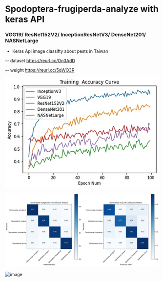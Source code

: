 # Spodoptera-frugiperda-analyze with keras API 
### VGG19/ ResNet152V2/ InceptionResNetV3/ DenseNet201/ NASNetLarge

- Keras Api image classifty about pests in Taiwan

-- dataset https://reurl.cc/Oq3AdD

-- weight https://reurl.cc/5qWQ3R



![image](https://github.com/Kouichi1229/-Spodoptera-frugiperda-analyze/blob/main/%E9%82%B1%E8%A1%8C%E8%BB%8D%E9%87%8D%E6%A8%A1%E5%9E%8B%E8%B7%91%E5%88%86.png?raw=true)

![image](https://github.com/Kouichi1229/-Spodoptera-frugiperda-analyze/blob/main/IV3VGG19%E7%86%B1%E6%84%9F%E5%9C%96.png?raw=true)

![image](https://github.com/Kouichi1229/-Spodoptera-frugiperda-analyze/blob/main/%E7%89%B9%E5%BE%B5%E8%A1%A8%E7%A4%BA.png?raw=true)


